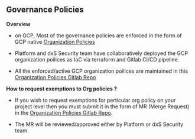 ## Governance Policies

**Overview**

- on GCP, Most of the governance policies are enforced in the form of GCP native [Organization Policies](https://cloud.google.com/resource-manager/docs/organization-policy/overview)

- Platform and dxS Security team have collaboratively deployed the GCP organization poilices as IaC via terraform and Gitlab CI/CD pipeline.  

- All the enforced/active GCP organization poilices are maintained in this [Organization Policies Gitlab Repo](https://gitlab.gcp.henkelgroup.io/hmcp-gcp/lz-01-org-henkel/-/blob/main/terraform/org-policies-v2.tf?ref_type=heads)


**How to request exemptions to Org policies ?**  

- If you wish to request exemptions for perticular org policy on your project level then you must submit it in the form of MR (Merge Request) in the [Organization Policies Gitlab Repo](https://gitlab.gcp.henkelgroup.io/hmcp-gcp/lz-01-org-henkel/-/blob/main/terraform/org-policies-v2.tf?ref_type=heads).  

- The MR will be reviewed/approved either by Platform or dxS Security team. 